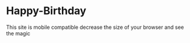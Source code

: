 # Happy-Birthday

This site is mobile compatible decrease the size of your browser and see the magic
